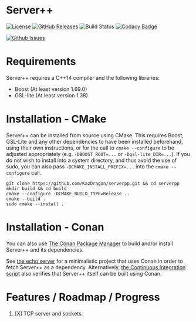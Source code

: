 # Server++

[![License](https://img.shields.io/github/license/KazDragon/serverpp.svg)](https://en.wikipedia.org/wiki/MIT_License)
[![GitHub Releases](https://img.shields.io/github/release/KazDragon/serverpp.svg)](https://github.com/KazDragon/serverpp/releases)
![Build Status](https://github.com/KazDragon/serverpp/workflows/CMake/badge.svg?branch=master)
[![Codacy Badge](https://app.codacy.com/project/badge/Grade/b4737922bf834ff79f61019d09cf69e6)](https://www.codacy.com/gh/KazDragon/serverpp/dashboard?utm_source=github.com&amp;utm_medium=referral&amp;utm_content=KazDragon/serverpp&amp;utm_campaign=Badge_Grade)

[![Github Issues](https://img.shields.io/github/issues/KazDragon/serverpp.svg)](https://github.com/KazDragon/serverpp/issues)

# Requirements

Server++ requires a C++14 compiler and the following libraries:
  * Boost (At least version 1.69.0)
  * GSL-lite (At least version 1.38)

# Installation - CMake

Server++ can be installed from source using CMake.  This requires Boost, GSL-Lite and any other dependencies to have been installed beforehand, using their own instructions, or for the call to `cmake --configure` to be adjusted appropriately (e.g. `-DBOOST_ROOT=...` or `-Dgsl-lite_DIR=...`).  If you do not wish to install into a system directory, and thus avoid the use of sudo, you can also pass `-DCMAKE_INSTALL_PREFIX=...` into the `cmake --configure` call.

    git clone https://github.com/KazDragon/serverpp.git && cd serverpp
    mkdir build && cd build
    cmake --configure -DCMAKE_BUILD_TYPE=Release ..
    cmake --build .
    sudo cmake --install .

# Installation - Conan

You can also use [The Conan Package Manager](https://conan.io/) to build and/or install Server++ and its dependencies.  

See [the echo server](example/echo) for a minimalistic project that uses Conan in order to fetch Server++ as a dependency.  Alternatively, [the Continuous Integration script](.github/workflows/build-system.yml) also verifies that Server++ itself can be built using Conan.

# Features / Roadmap / Progress

1. [X] TCP server and sockets.

